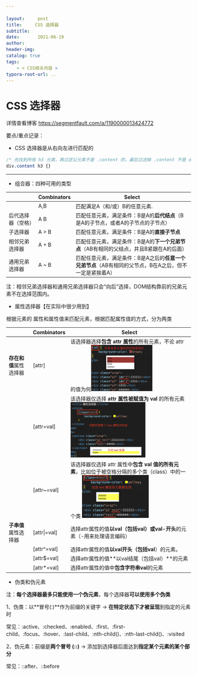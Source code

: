 ```yaml
---

layout:     post
title:     CSS 选择器
subtitle:  
date:       2021-06-19
author:     
header-img: 
catalog: true
tags:
    - < CSS相关内容 >
typora-root-url: ..
---
```



# CSS 选择器

详情查看博客 https://segmentfault.com/a/1190000013424772

要点/重点记录：

- CSS 选择器是从右向左进行匹配的

```css
/* 先找到所有 h3 元素，再过滤父元素不是 .content 的，最后过滤掉 .content 不是 div 标签的 */
div.content h3 {}
```

------

- 组合器：四种可用的类型

|                    | Combinators | Select                                                       |
| ------------------ | ----------- | ------------------------------------------------------------ |
|                    | A,B         | 匹配满足A（和/或）B的任意元素.                               |
| 后代选择器（空格） | A B         | 匹配任意元素，满足条件：B是A的**后代结点**（B是A的子节点，或者A的子节点的子节点） |
| 子选择器           | A > B       | 匹配任意元素，满足条件：B是A的**直接子节点**                 |
| 相邻兄弟选择器     | A + B       | 匹配任意元素，满足条件：B是A的**下一个兄弟节点**（AB有相同的父结点，并且B紧跟在A的后面） |
| 通用兄弟选择器     | A ~ B       | 匹配任意元素，满足条件：B是A之后的**任意一个兄弟节点**（AB有相同的父节点，B在A之后，但不一定是紧挨着A） |

注：相邻兄弟选择器和通用兄弟选择器只会“向后”选择，DOM结构靠前的兄弟元素不在选择范围内。

- 属性选择器【在实际中很少用到】

根据元素的 属性和属性值来匹配元素，根据匹配属性值的方式，分为两类

|                        | Combinators  | Select                                                       |
| ---------------------- | ------------ | ------------------------------------------------------------ |
| **存在和值**属性选择器 | [attr]       | 该选择器选择**包含 attr 属性**的所有元素，不论 attr 的值为何<img src="/../img/assets_2019/image-20210619192114374.png" alt="image-20210619192114374" style="zoom:20%;" /> |
|                        | [attr=val]   | 该选择器仅选择 **attr 属性被赋值为 val** 的所有元素<img src="/../img/assets_2019/image-20210619191007090.png" alt="image-20210619191007090" style="zoom:20%;" /> |
|                        | [attr~=val]  | 该选择器仅选择 attr 属性中**包含 val 值的所有元素**，比如位于被空格分隔的多个类（class）中的一个类  <img src="/../img/assets_2019/image-20210619192555581.png" alt="image-20210619192555581" style="zoom:22%;" /> |
| **子串值**属性选择器   | [attr\|=val] | 选择attr属性的值**以val（包括val）或val-开头**的元素（-用来处理语言编码） |
|                        | [attr^=val]  | 选择attr属性的值**以val开头（包括val**）的元素。             |
|                        | [attr$=val]  | 选择attr属性的值**以val结尾（包括val）**的元素               |
|                        | [attr*=val]  | 选择attr属性的值中**包含字符串val**的元素                    |

- 伪类和伪元素

注：**每个选择器最多只能使用一个伪元素**，每个选择器**可以使用多个伪类**

1、伪类：以**冒号(:)**作为前缀的关键字 -> **在特定状态下才被呈现**到指定的元素时

常见：:active、:checked、:enabled、:first、:first-child、:focus、:hover、:last-child、:nth-child()、:nth-last-child()、:visited

2、伪元素：前缀是**两个冒号 (::)**  -> 添加到选择器后面达到**指定某个元素的某个部分**

常见：::after、::before
